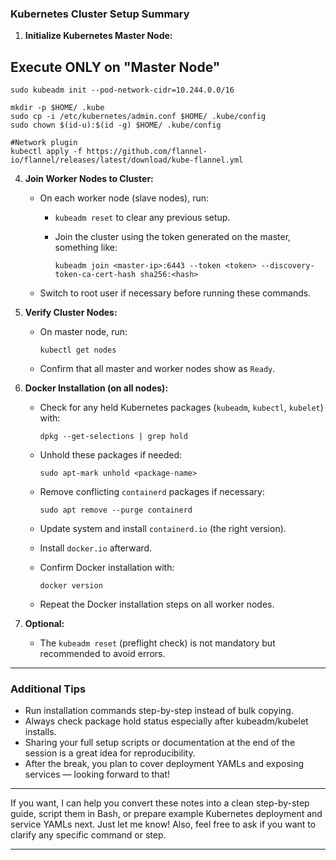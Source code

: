 
### Kubernetes Cluster Setup Summary

1. **Initialize Kubernetes Master Node:**

## Execute ONLY on "Master Node"

```
sudo kubeadm init --pod-network-cidr=10.244.0.0/16

mkdir -p $HOME/ .kube
sudo cp -i /etc/kubernetes/admin.conf $HOME/ .kube/config
sudo chown $(id-u):$(id -g) $HOME/ .kube/config

#Network plugin
kubectl apply -f https://github.com/flannel-io/flannel/releases/latest/download/kube-flannel.yml
```


4. **Join Worker Nodes to Cluster:**

   * On each worker node (slave nodes), run:

     * `kubeadm reset` to clear any previous setup.
     * Join the cluster using the token generated on the master, something like:

       ```
       kubeadm join <master-ip>:6443 --token <token> --discovery-token-ca-cert-hash sha256:<hash>
       ```
   * Switch to root user if necessary before running these commands.

5. **Verify Cluster Nodes:**

   * On master node, run:

     ```
     kubectl get nodes
     ```
   * Confirm that all master and worker nodes show as `Ready`.

6. **Docker Installation (on all nodes):**

   * Check for any held Kubernetes packages (`kubeadm`, `kubectl`, `kubelet`) with:

     ```
     dpkg --get-selections | grep hold
     ```
   * Unhold these packages if needed:

     ```
     sudo apt-mark unhold <package-name>
     ```
   * Remove conflicting `containerd` packages if necessary:

     ```
     sudo apt remove --purge containerd
     ```
   * Update system and install `containerd.io` (the right version).
   * Install `docker.io` afterward.
   * Confirm Docker installation with:

     ```
     docker version
     ```
   * Repeat the Docker installation steps on all worker nodes.

7. **Optional:**

   * The `kubeadm reset` (preflight check) is not mandatory but recommended to avoid errors.

---

### Additional Tips

* Run installation commands step-by-step instead of bulk copying.
* Always check package hold status especially after kubeadm/kubelet installs.
* Sharing your full setup scripts or documentation at the end of the session is a great idea for reproducibility.
* After the break, you plan to cover deployment YAMLs and exposing services — looking forward to that!

---

If you want, I can help you convert these notes into a clean step-by-step guide, script them in Bash, or prepare example Kubernetes deployment and service YAMLs next. Just let me know! Also, feel free to ask if you want to clarify any specific command or step.

---
